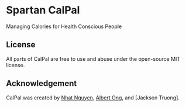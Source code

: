 # Spartan CalPal
Managing Calories for Health Conscious People

## License
All parts of CalPal are free to use and abuse under the open-source MIT license.

## Acknowledgement
CalPal was created by [Nhat Nguyen](https://github.com/nguyen-nhat), [Albert Ong](), and [Jackson Truong].